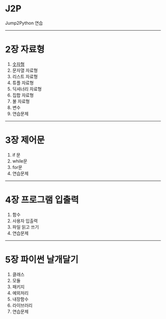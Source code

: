 # J2P
Jump2Python 연습  

-----
# 2장 자료형
1. [숫자형](https://github.com/wldsbs/J2P/blob/main/ch02/ch02_1.ipynb)
2. 문자열 자료형  
3. 리스트 자료형  
4. 튜플 자료형  
5. 딕셔너리 자료형  
6. 집합 자료형  
7. 불 자료형  
8. 변수  
9. 연습문제  
-----
# 3장 제어문
1. if 문  
2. while문  
3. for문  
4. 연습문제  
-----
# 4장 프로그램 입출력
1. 함수  
2. 사용자 입출력  
3. 파일 읽고 쓰기  
4. 연습문제  
-----
# 5장 파이썬 날개달기 
1. 클래스  
2. 모듈  
3. 패키지  
4. 예외처리  
5. 내장함수  
6. 라이브러리  
7. 연습문제  
